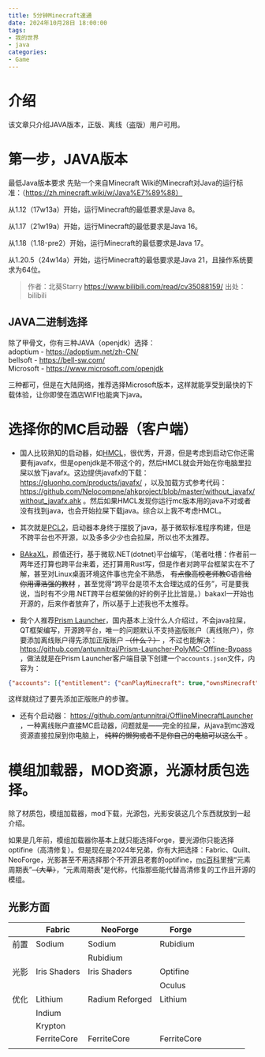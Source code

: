 ```yaml
---
title: 5分钟Minecraft速通
date: 2024年10月28日 18:00:00
tags:
- 我的世界
- java
categories:
- Game
---
```


# 介绍
该文章只介绍JAVA版本，正版、离线（盗版）用户可用。
<!-- more -->

# 第一步，JAVA版本

最低Java版本要求
先贴一个来自Minecraft Wiki的Minecraft对Java的运行标准：（https://zh.minecraft.wiki/w/Java%E7%89%88）

从1.12（17w13a）开始，运行Minecraft的最低要求是Java 8。

从1.17（21w19a）开始，运行Minecraft的最低要求是Java 16。

从1.18（1.18-pre2）开始，运行Minecraft的最低要求是Java 17。

从1.20.5（24w14a）开始，运行Minecraft的最低要求是Java 21，且操作系统要求为64位。

> 作者：北葵Starry https://www.bilibili.com/read/cv35088159/ 出处：bilibili

## JAVA二进制选择

除了甲骨文，你有三种JAVA（openjdk）选择：  
adoptium - https://adoptium.net/zh-CN/  
bellsoft - https://bell-sw.com/  
Microsoft - https://www.microsoft.com/openjdk  

三种都可，但是在大陆网络，推荐选择Microsoft版本，这样就能享受到最快的下载体验，让你即使在酒店WIFI也能爽下java。

# 选择你的MC启动器（客户端）

- 国人比较熟知的启动器，如[HMCL](https://hmcl.huangyuhui.net/)，很优秀，开源，但是考虑到启动它你还需要有javafx，但是openjdk是不带这个的，然后HMCL就会开始在你电脑里拉屎以放下javafx。这边提供javafx的下载：https://gluonhq.com/products/javafx/ ，以及加载方式参考代码：https://github.com/Nelocompne/ahkproject/blob/master/without_javafx/without_javafx.ahk 。然后如果HMCL发现你运行mc版本用的java不对或者没有找到java，也会开始拉屎下载java。综合以上我不考虑HMCL。

- 其次就是[PCL2](https://ifdian.net/a/LTcat)，启动器本身终于摆脱了java，基于微软标准程序构建，但是不跨平台也不开源，以及多多少少也会拉屎，所以也不太推荐。

- [BAkaXL](https://www.bakaxl.com/)，颜值还行，基于微软.NET(dotnet)平台编写，（笔者吐槽：作者前一两年还打算也跨平台来着，还打算用Rust写，但是作者对跨平台框架实在不了解，甚至对Linux桌面环境这件事也完全不熟悉， ~~有点像高校老师教C语言给你用谭浩强的教材~~ ，甚至觉得“跨平台是项不太合理达成的任务”，可是要我说，当时有不少用.NET跨平台框架做的好的例子比比皆是。）bakaxl一开始也开源的，后来作者放弃了，所以基于上述我也不太推荐。

- 我个人推荐[Prism Launcher](https://prismlauncher.org/)，国内基本上没什么人介绍过，不会java拉屎，QT框架编写，开源跨平台，唯一的问题默认不支持盗版账户（离线账户），你要添加离线账户得先添加正版账户 ~~（什么？）~~ ，不过也能解决：https://github.com/antunnitraj/Prism-Launcher-PolyMC-Offline-Bypass ，做法就是在Prism Launcher客户端目录下创建一个`accounts.json`文件，内容为：
```json
{"accounts": [{"entitlement": {"canPlayMinecraft": true,"ownsMinecraft": true},"type": "MSA"}],"formatVersion": 3}
```
这样就绕过了要先添加正版账户的步骤。

- 还有个启动器： https://github.com/antunnitraj/OfflineMinecraftLauncher ，一种离线账户直接MC启动器，问题就是——完全的拉屎，从java到mc游戏资源直接拉屎到你电脑上， ~~纯粹的懒狗或者不是你自己的电脑可以这么干~~ 。

# 模组加载器，MOD资源，光源材质包选择。

除了材质包，模组加载器，mod下载，光源包，光影安装这几个东西就放到一起介绍。

如果是几年前，模组加载器你基本上就只能选择Forge，要光源你只能选择optifine（高清修复）。但是现在是2024年兄弟，你有大把选择：Fabric、Quilt、NeoForge，光影甚至不用选择那个不开源且老套的optifine，[mc百科](https://www.mcmod.cn)里搜“元素周期表”~~（大草）~~，“元素周期表”是代称，代指那些能代替高清修复的工作且开源的模组。

## 光影方面

|    | Fabric       | NeoForge        | Forge       |   |   |   |   |   |
|----|--------------|-----------------|-------------|---|---|---|---|---|
| 前置 | Sodium       | Sodium          | Rubidium    |   |   |   |   |   |
|    |              | Rubidium        |             |   |   |   |   |   |
| 光影 | Iris Shaders | Iris Shaders    | Optifine    |   |   |   |   |   |
|    |              |                 | Oculus      |   |   |   |   |   |
| 优化 | Lithium      | Radium Reforged | Lithium     |   |   |   |   |   |
|    | Indium       |                 |             |   |   |   |   |   |
|    | Krypton      |                 |             |   |   |   |   |   |
|    | FerriteCore  | FerriteCore     | FerriteCore |   |   |   |   |   |
|    |              |                 |             |   |   |   |   |   |

